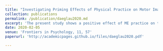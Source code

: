 ```yaml
---
title: "Investigating Priming Effects of Physical Practice on Motor Imagery-Induced Event-Related Desynchronization"
collection: publications
permalink: /publication/daeglau2020.md
excerpt: 'The present study shows a positive effect of ME practice on the subsequent execution of the movement and the ME-related ERD'
date: 2020-02-05
venue: 'Frontiers in Psychology, 11, 57'
paperurl: 'http://academicpages.github.io/files/daeglau2020.pdf'

---
```

